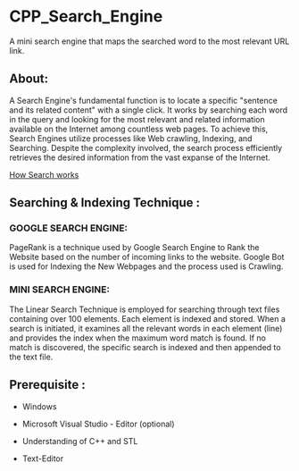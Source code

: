 # CPP_Search_Engine
A mini search engine that maps the searched word to the most relevant URL link.

## About:

A Search Engine's fundamental function is to locate a specific "sentence and its related content" with a single click. It works by searching each word in the query and looking for the most relevant and related information available on the Internet among countless web pages. To achieve this, Search Engines utilize processes like Web crawling, Indexing, and Searching. Despite the complexity involved, the search process efficiently retrieves the desired information from the vast expanse of the Internet.

[How Search works](https://www.google.com/search/howsearchworks/#!#jump-link)

## Searching & Indexing Technique :

### GOOGLE SEARCH ENGINE:
PageRank is a technique used by Google Search Engine to Rank the Website based on the number of incoming links to the website. Google Bot is used for Indexing the New Webpages and the process used is Crawling. 

### MINI SEARCH ENGINE:
The Linear Search Technique is employed for searching through text files containing over 100 elements. Each element is indexed and stored. When a search is initiated, it examines all the relevant words in each element (line) and provides the index when the maximum word match is found. If no match is discovered, the specific search is indexed and then appended to the text file.

## Prerequisite :

+ Windows

+ Microsoft Visual Studio - Editor (optional)

+ Understanding of C++ and STL

+ Text-Editor

